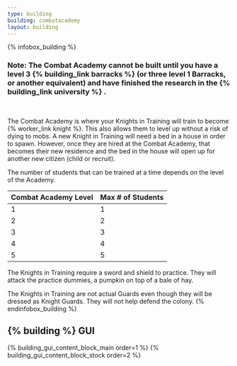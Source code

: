 ```yaml
---
type: building
building: combatacademy
layout: building
---
```

{% infobox_building %}
### Note: The Combat Academy cannot be built until you have a level 3 {% building_link barracks %} (or three level 1 Barracks, or another equivalent) and have finished the research in the {% building_link university %} .
<br> 

The Combat Academy is where your Knights in Training will train to become {% worker_link knight %}. This also allows them to level up without a risk of dying to mobs. A new Knight in Training will need a bed in a house in order to spawn. However, once they are hired at the Combat Academy, that becomes their new residence and the bed in the house will open up for another new citizen (child or recruit).

The number of students that can be trained at a time depends on the level of the Academy. 

| Combat Academy Level | Max # of Students |
|----------------------|-------------------|
| 1                    | 1                 |
| 2                    | 2                 |
| 3                    | 3                 |
| 4                    | 4                 |
| 5                    | 5                 |

The Knights in Training require a sword and shield to practice. They will attack the practice dummies, a pumpkin on top of a bale of hay. 

The Knights in Training are not actual Guards even though they will be dressed as Knight Guards. They will not help defend the colony.
{% endinfobox_building %}

## {% building %} GUI

{% building_gui_content_block_main order=1 %}
{% building_gui_content_block_stock order=2 %}